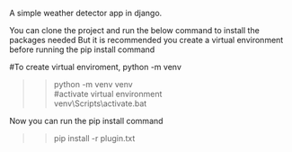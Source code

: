 A simple weather detector app in django.

You can clone the project and run the below command to install the packages needed
But it is recommended you create a virtual environment before running the pip install command

#To create virtual enviroment, python -m venv <name>
>>python -m venv venv  
#activate virtual environment   
>> venv\Scripts\activate.bat

Now you can run the pip install command
>>pip install -r plugin.txt